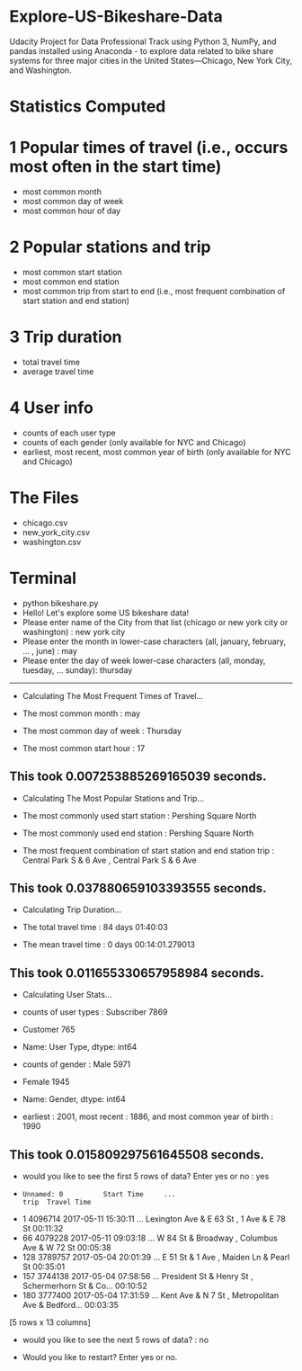 # Explore-US-Bikeshare-Data
Udacity Project for Data Professional Track using Python 3, NumPy, and pandas installed using Anaconda - to explore data related to bike share systems for three major cities in the United States—Chicago, New York City, and Washington. 

# Statistics Computed
# 1 Popular times of travel (i.e., occurs most often in the start time)
- most common month
- most common day of week
- most common hour of day

# 2 Popular stations and trip
- most common start station
- most common end station
- most common trip from start to end (i.e., most frequent combination of start station and end station)

# 3 Trip duration
- total travel time
- average travel time

# 4 User info
- counts of each user type
- counts of each gender (only available for NYC and Chicago)
- earliest, most recent, most common year of birth (only available for NYC and Chicago)

# The Files
- chicago.csv
- new_york_city.csv
- washington.csv

# Terminal
-  python bikeshare.py
- Hello! Let's explore some US bikeshare data!
- Please enter name of the City from that list (chicago or new york city or washington) : new york city
- Please enter the month in lower-case characters (all, january, february, ... , june) : may
- Please enter the day of week lower-case characters (all, monday, tuesday, ... sunday): thursday
----------------------------------------

- Calculating The Most Frequent Times of Travel...

- The most common month : may
- The most common day of week : Thursday
- The most common start hour : 17

This took 0.007253885269165039 seconds.
----------------------------------------

- Calculating The Most Popular Stations and Trip...

- The most commonly used start station : Pershing Square North
- The most commonly used end station : Pershing Square North
- The most frequent combination of start station and end station trip : Central Park S & 6 Ave , Central Park S & 6 Ave

This took 0.037880659103393555 seconds.
----------------------------------------

- Calculating Trip Duration...

- The total travel time : 84 days 01:40:03
- The mean travel time : 0 days 00:14:01.279013

This took 0.011655330657958984 seconds.
----------------------------------------

- Calculating User Stats...

- counts of user types : Subscriber    7869
- Customer       765
- Name: User Type, dtype: int64
- counts of gender : Male      5971
- Female    1945
- Name: Gender, dtype: int64
- earliest : 2001, most recent : 1886, and most common year of birth : 1990

This took 0.015809297561645508 seconds.
----------------------------------------
- would you like to see the first 5 rows of data? Enter yes or no : yes
-     Unnamed: 0          Start Time     ...                                                    trip  Travel Time
- 1       4096714 2017-05-11 15:30:11     ...               Lexington Ave & E 63 St , 1 Ave & E 78 St     00:11:32
- 66      4079228 2017-05-11 09:03:18     ...             W 84 St & Broadway , Columbus Ave & W 72 St     00:05:38
- 128     3789757 2017-05-04 20:01:39     ...                  E 51 St & 1 Ave , Maiden Ln & Pearl St     00:35:01
- 157     3744138 2017-05-04 07:58:56     ...       President St & Henry St , Schermerhorn St & Co...     00:10:52
- 180     3777400 2017-05-04 17:31:59     ...       Kent Ave & N 7 St , Metropolitan Ave & Bedford...     00:03:35

[5 rows x 13 columns]
- would you like to see the next 5 rows of data? : no

- Would you like to restart? Enter yes or no.
